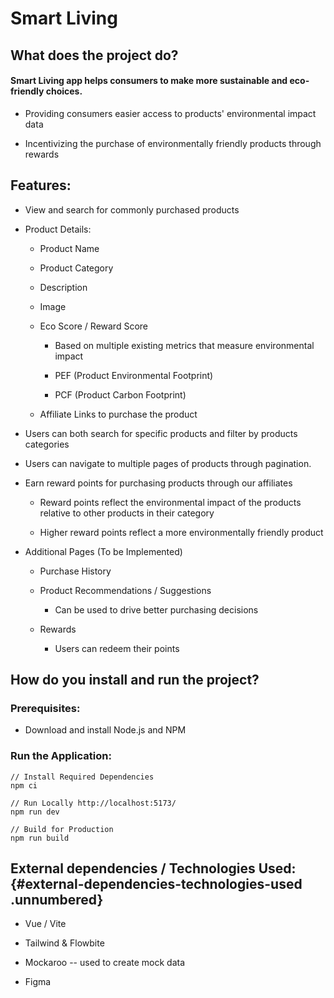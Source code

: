 #  Smart Living

## What does the project do?

#### Smart Living app helps consumers to make more sustainable and eco-friendly choices.

- Providing consumers easier access to products' environmental impact data

- Incentivizing the purchase of environmentally friendly products through rewards

##  Features:

- View and search for commonly purchased products 

- Product Details:

  -   Product Name

  -   Product Category

  -   Description

  -   Image

  -   Eco Score / Reward Score

      -   Based on multiple existing metrics that measure environmental
        impact

      -   PEF (Product Environmental Footprint)

      -   PCF (Product Carbon Footprint)

  -   Affiliate Links to purchase the product

-   Users can both search for specific products and filter by products
    categories

-   Users can navigate to multiple pages of products through pagination.


-   Earn reward points for purchasing products through our affiliates

    -   Reward points reflect the environmental impact of the products
        relative to other products in their category

    -   Higher reward points reflect a more environmentally friendly
        product

-   Additional Pages (To be Implemented)

    -   Purchase History

    -   Product Recommendations / Suggestions

        -   Can be used to drive better purchasing decisions

    -   Rewards

        -   Users can redeem their points

## How do you install and run the project?

### Prerequisites:

-   Download and install Node.js and NPM

### Run the Application: 
```
// Install Required Dependencies
npm ci  

// Run Locally http://localhost:5173/
npm run dev

// Build for Production
npm run build
```

## External dependencies / Technologies Used: {#external-dependencies-technologies-used .unnumbered}

-   Vue / Vite

-   Tailwind & Flowbite

-   Mockaroo -- used to create mock data

-   Figma
